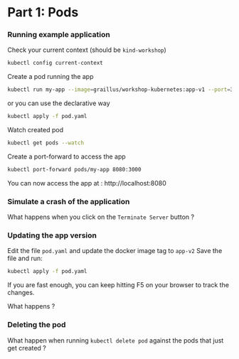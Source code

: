 Part 1: Pods
============

### Running example application

Check your current context (should be `kind-workshop`)
```bash
kubectl config current-context
```

Create a pod running the app
```bash
kubectl run my-app --image=graillus/workshop-kubernetes:app-v1 --port=3000
```

or you can use the declarative way
```bash
kubectl apply -f pod.yaml
```

Watch created pod
```bash
kubectl get pods --watch
```

Create a port-forward to access the app
```bash
kubectl port-forward pods/my-app 8080:3000
```

You can now access the app at : http://localhost:8080

### Simulate a crash of the application

What happens when you click on the `Terminate Server` button ?

### Updating the app version

Edit the file `pod.yaml` and update the docker image tag to `app-v2`
Save the file and run:
```bash
kubectl apply -f pod.yaml
```

If you are fast enough, you can keep hitting F5 on your browser to track the changes.

What happens ?

### Deleting the pod

What happen when running `kubectl delete pod` against the pods that just get created ?
